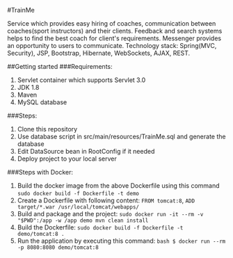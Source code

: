 #TrainMe

Service which provides easy hiring of coaches, communication between coaches(sport instructors) and their clients. Feedback and search systems helps to find the best coach for client's requirements. Messenger provides an opportunity to users to communicate. Technology stack: Spring(MVC, Security), JSP, Bootstrap, Hibernate, WebSockets, AJAX, REST.

##Getting started
###Requirements:
1. Servlet container which supports Servlet 3.0
2. JDK 1.8
3. Maven 
4. MySQL database

###Steps:
1. Clone this repository
2. Use database script in src/main/resources/TrainMe.sql and generate the database
3. Edit DataSource bean in RootConfig if it needed
4. Deploy project to your local server

###Steps with Docker:
1. Build the docker image from the above Dockerfile using this command 
`sudo docker build -f Dockerfile -t demo`
2. Create a Dockerfile with following content:
`FROM tomcat:8`,
`ADD target/*.war /usr/local/tomcat/webapps/`
3. Build and package and the project:
`sudo docker run -it --rm -v "$PWD":/app -w /app demo mvn clean install`
4. Build the Dockerfile:
`sudo docker build -f Dockerfile -t demo/tomcat:8 .`
5. Run the application by executing this command: 
`bash $ docker run --rm -p 8080:8080 demo/tomcat:8`
